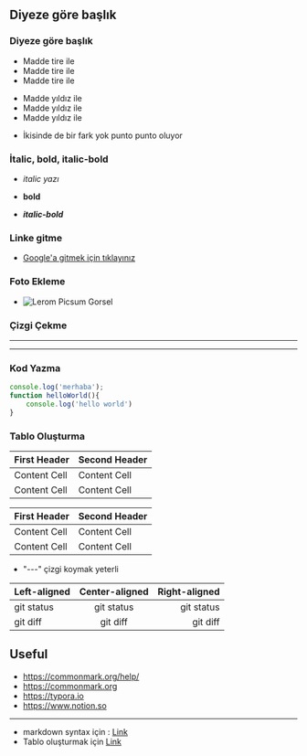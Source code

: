 ## Diyeze göre başlık
### Diyeze göre başlık

- Madde tire ile
- Madde tire ile
- Madde tire ile

* Madde yıldız ile
* Madde yıldız ile
* Madde yıldız ile

- İkisinde de bir fark yok punto punto oluyor

### İtalic, bold, italic-bold
- *italic yazı*

- **bold**

- ***italic-bold***

### Linke gitme

- [Google'a gitmek için tıklayınız](https://google.com)

### Foto Ekleme

- ![Lerom Picsum Gorsel](https://picsum.photos/id/237/200/300)


### Çizgi Çekme
***
--- 

### Kod Yazma
```javascript
console.log('merhaba');
function helloWorld(){
    console.log('hello world')
}
```

### Tablo Oluşturma
| First Header  | Second Header |
| ------------- | ------------- |
| Content Cell  | Content Cell  |
| Content Cell  | Content Cell  |

| First Header  | Second Header |
| --- | --- |
| Content Cell  | Content Cell  |
| Content Cell  | Content Cell  |

- "---" çizgi koymak yeterli

| Left-aligned | Center-aligned | Right-aligned |
| :---         |     :---:      |          ---: |
| git status   | git status     | git status    |
| git diff     | git diff       | git diff      |

## Useful
- https://commonmark.org/help/
- https://commonmark.org
- https://typora.io
- https://www.notion.so

***
- markdown syntax için : [Link](https://docs.github.com/en/get-started/writing-on-github/getting-started-with-writing-and-formatting-on-github/basic-writing-and-formatting-syntax)
- Tablo oluşturmak için [Link](https://docs.github.com/en/get-started/writing-on-github/working-with-advanced-formatting/organizing-information-with-tables)
